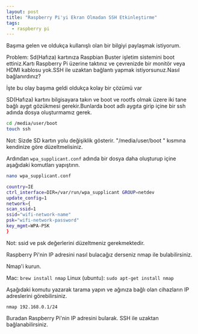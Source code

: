 ```yaml
---
layout: post
title: "Raspberry Pi'yi Ekran Olmadan SSH Etkinleştirme"
tags:
  - raspberry pi
---
```


Başıma gelen ve oldukça kullanışlı olan bir bilgiyi paylaşmak istiyorum.

Problem: Sd(Hafıza) kartınıza Raspbian Buster işletim sistemini boot ettiniz.Kartı Raspberry Pi üzerine taktınız ve çevrenizde bir monitör veya HDMI kablosu yok.SSH ile uzaktan bağlantı yapmak istiyorsunuz.Nasıl bağlanırdınız?

İşte bu olay başıma geldi oldukça kolay bir çözümü var

SD(Hafıza) kartını bilgisayara takın ve boot ve rootfs olmak üzere iki tane bağlı aygıt  gözükmesi gerekir.Bunlarda boot adlı aygıta girip içine bir ssh adında dosya oluşturmamız gerek.

```bash
cd /media/user/boot 
touch ssh
```

Not: Sizde SD kartın yolu değişiklik gösterir. "/media/user/boot " kısmına kendinize göre düzeltmelisiniz.

Ardından  `wpa_supplicant.conf` adında bir dosya daha oluşturup içine aşağıdaki komutları yapıştırın.

```bash
nano wpa_supplicant.conf
```
```bash
country=IE 
ctrl_interface=DIR=/var/run/wpa_supplicant GROUP=netdev 
update_config=1 
network={ 
scan_ssid=1 
ssid="wifi-network-name" 
psk="wifi-network-password" 
key_mgmt=WPA-PSK 
}

```

Not: ssid ve psk değerlerini düzeltmeniz gerekmektedir.

Raspberry Pi'nin IP adresini nasıl bulacağız derseniz nmap ile bulabilirsiniz.

Nmap'i kurun.

Mac: `brew install nmap`
Linux (ubuntu): `sudo apt-get install nmap`

Aşağıdaki komutu yazarak tarama yapın ve ağınıza bağlı olan cihazların IP adreslerini görebilirsiniz.

`nmap 192.168.0.1/24`

Buradan Raspberry Pi'nin IP adresini bularak. SSH ile uzaktan bağlanabilirsiniz.